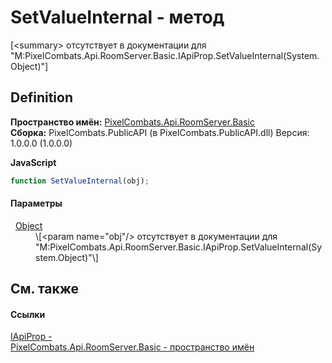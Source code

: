 # SetValueInternal - метод


\[&lt;summary&gt; отсутствует в документации для "M:PixelCombats.Api.RoomServer.Basic.IApiProp.SetValueInternal(System.Object)"\]



## Definition
**Пространство имён:** <a href="299769b5-0515-f682-c4bd-afa5af18175d">PixelCombats.Api.RoomServer.Basic</a>  
**Сборка:** PixelCombats.PublicAPI (в PixelCombats.PublicAPI.dll) Версия: 1.0.0.0 (1.0.0.0)

**JavaScript**
``` JavaScript
function SetValueInternal(obj);
```



#### Параметры
<dl><dt>  <a href="https://learn.microsoft.com/dotnet/api/system.object" target="_blank" rel="noopener noreferrer">Object</a></dt><dd>\[&lt;param name="obj"/&gt; отсутствует в документации для "M:PixelCombats.Api.RoomServer.Basic.IApiProp.SetValueInternal(System.Object)"\]</dd></dl>

## См. также


#### Ссылки
<a href="7d106efd-edb4-c43e-0d5c-52ebd8f383c5">IApiProp - </a>  
<a href="299769b5-0515-f682-c4bd-afa5af18175d">PixelCombats.Api.RoomServer.Basic - пространство имён</a>  
